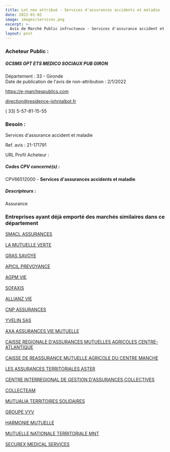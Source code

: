 ```yaml
---
title: Lot non attribué - Services d'assurances accidents et maladie
date: 2022-01-02
image: images/services.png
excerpt: >-
  Avis de Marché Public infructueux - Services d'assurance accident et maladie
layout: post
---
```


### Acheteur Public :
##### GCSMS GPT ETS MEDICO SOCIAUX PUB GIRON
Département : 33 - Gironde<br/>
Date de publication de l'avis de non-attribution : 2/1/2022


https://e-marchespublics.com

direction@residence-johntalbot.fr

( 33) 5-57-81-15-55
### Besoin :

Services d'assurance accident et maladie

Ref. avis : 21-171791

URL Profil Acheteur : 

##### Codes CPV concerné(s) :
CPV66512000 - **Services d'assurances accidents et maladie** <br/>

##### Descripteurs :
Assurance <br/>

### Entreprises ayant déjà emporté des marchés similaires dans ce département
<a href="/entreprise-544/siren-301309605">SMACL ASSURANCES</a><br/><br/>
<a href="/entreprise-545/siren-309104099">LA MUTUELLE VERTE</a><br/><br/>
<a href="/entreprise-545/siren-311248637">GRAS SAVOYE</a><br/><br/>
<a href="/entreprise-546/siren-321862500">APICIL PREVOYANCE</a><br/><br/>
<a href="/entreprise-547/siren-330220419">AGPM VIE</a><br/><br/>
<a href="/entreprise-548/siren-335171096">SOFAXIS</a><br/><br/>
<a href="/entreprise-549/siren-340234962">ALLIANZ VIE</a><br/><br/>
<a href="/entreprise-549/siren-341737062">CNP ASSURANCES</a><br/><br/>
<a href="/entreprise-550/siren-349499558">YVELIN SAS</a><br/><br/>
<a href="/entreprise-551/siren-353457245">AXA ASSURANCES VIE MUTUELLE</a><br/><br/>
<a href="/entreprise-552/siren-381043686">CAISSE REGIONALE D'ASSURANCES MUTUELLES AGRICOLES CENTRE-ATLANTIQUE</a><br/><br/>
<a href="/entreprise-552/siren-383853801">CAISSE DE REASSURANCE MUTUELLE AGRICOLE DU CENTRE MANCHE</a><br/><br/>
<a href="/entreprise-554/siren-394412381">LES ASSURANCES TERRITORIALES ASTER</a><br/><br/>
<a href="/entreprise-556/siren-410469258">CENTRE INTERREGIONAL DE GESTION D'ASSURANCES COLLECTIVES</a><br/><br/>
<a href="/entreprise-558/siren-422092817">COLLECTEAM</a><br/><br/>
<a href="/entreprise-562/siren-449571256">MUTUALIA TERRITOIRES SOLIDAIRES</a><br/><br/>
<a href="/entreprise-571/siren-532661832">GROUPE VYV</a><br/><br/>
<a href="/entreprise-572/siren-538518473">HARMONIE MUTUELLE</a><br/><br/>
<a href="/entreprise-574/siren-775678584">MUTUELLE NATIONALE TERRITORIALE MNT</a><br/><br/>
<a href="/entreprise-582/siren-887381069">SECUREX MEDICAL SERVICES</a><br/><br/>
